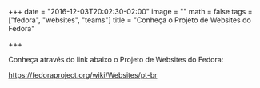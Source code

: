 +++
date = "2016-12-03T20:02:30-02:00"
image = ""
math = false
tags = ["fedora", "websites", "teams"]
title = "Conheça o Projeto de Websites do Fedora"

+++

Conheça através do link abaixo o Projeto de Websites do Fedora:

https://fedoraproject.org/wiki/Websites/pt-br
